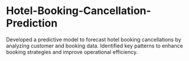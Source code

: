 # Hotel-Booking-Cancellation-Prediction
Developed a predictive model to forecast hotel booking cancellations by analyzing customer and  booking data. Identified key patterns to enhance booking strategies and improve operational  efficiency. 
